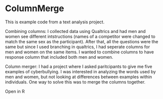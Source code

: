 # ColumnMerge

This is example code from a text analysis project.

Combining columns: I collected data using Qualtrics and had men and women see different intstructions (names of a competitor were changed to match the same sex as the participant). After that, all the questions were the same but since I used branching in qualtrics, I had seperate columns for men and women on the same items. I wanted to combine columns to have response column that included both men and women.

Column merger: I had a project where I asked paritcipants to give me five examples of cyberbullying. I was interested in analyzing the words used by men and women, but not looking at differences between examples within individuals. One way to solve this was to merge the columns together.

Open in R
